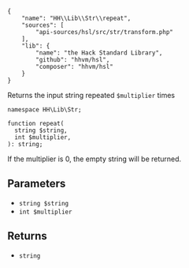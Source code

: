 ``` yamlmeta
{
    "name": "HH\\Lib\\Str\\repeat",
    "sources": [
        "api-sources/hsl/src/str/transform.php"
    ],
    "lib": {
        "name": "the Hack Standard Library",
        "github": "hhvm/hsl",
        "composer": "hhvm/hsl"
    }
}
```




Returns the input string repeated ` $multiplier ` times




``` Hack
namespace HH\Lib\Str;

function repeat(
  string $string,
  int $multiplier,
): string;
```




If the multiplier is 0, the empty string will be returned.




## Parameters




+ ` string $string `
+ ` int $multiplier `




## Returns




* ` string `
<!-- HHAPIDOC -->
